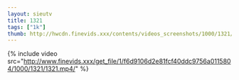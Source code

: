 ```yaml
--- 
layout: sieutv
title: 1321
tags: ["1k"]
thumb: http://hwcdn.finevids.xxx/contents/videos_screenshots/1000/1321/preview.mp4.jpg
---
```

{% include video src="http://www.finevids.xxx/get_file/1/f6d9106d2e81fcf40ddc9756a0115804/1000/1321/1321.mp4/" %} 
